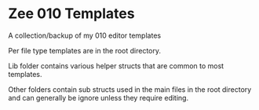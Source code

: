 # Zee 010 Templates
 A collection/backup of my 010 editor templates


Per file type templates are in the root directory.

Lib folder contains various helper structs that are common to most templates.

Other folders contain sub structs used in the main files in the root directory and can generally be ignore unless they require editing.